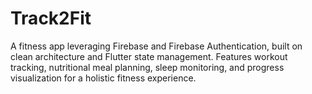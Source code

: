# Track2Fit
A fitness app leveraging Firebase and Firebase Authentication, built on clean architecture and Flutter state management. Features workout tracking, nutritional meal planning, sleep monitoring, and progress visualization for a holistic fitness experience.
